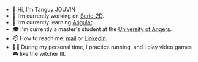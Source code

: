 - 👋 Hi, I’m Tanguy JOUVIN
- 🔭 I’m currently working on [Serie-2D](https://github.com/tanguy-sudo/Serie-2D).
- 🌱 I’m currently learning [Angular](https://angular.io/start).
- 🎓 I'm currently a master's student at the [University of Angers](https://bienvenue.univ-angers.fr/fr/index.html).
- 📫 How to reach me: [mail](tanguy.jouvin@hotmail.com) or [LinkedIn](https://www.linkedin.com/in/tanguy-jouvin-c/).
- 🏃‍♂️ During my personal time, I practice running, and I play video games 🎮 like the witcher III.
